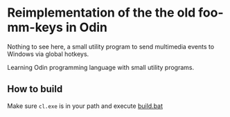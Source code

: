 # Reimplementation of the the old foo-mm-keys in Odin

Nothing to see here, a small utility program to send multimedia events 
to Windows via global hotkeys.

Learning Odin programming language with small utility programs.

## How to build
Make sure `cl.exe` is in your path and execute [build.bat](build.bat)
